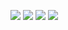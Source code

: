 ![](images/len_34_t_075.png) ![](images/len_65_t_075.png) ![](images/len_87_t_075.png)  ![](images/len196_t_075.png)     
